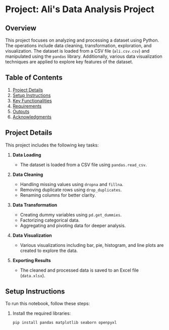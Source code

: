 # Project: Ali's Data Analysis Project

## Overview
This project focuses on analyzing and processing a dataset using Python. The operations include data cleaning, transformation, exploration, and visualization. The dataset is loaded from a CSV file (`ali.csv.csv`) and manipulated using the `pandas` library. Additionally, various data visualization techniques are applied to explore key features of the dataset.

## Table of Contents
1. [Project Details](#project-details)
2. [Setup Instructions](#setup-instructions)
3. [Key Functionalities](#key-functionalities)
4. [Requirements](#requirements)
5. [Outputs](#outputs)
6. [Acknowledgments](#acknowledgments)

## Project Details
This project includes the following key tasks:

1. **Data Loading**
   - The dataset is loaded from a CSV file using `pandas.read_csv`.

2. **Data Cleaning**
   - Handling missing values using `dropna` and `fillna`.
   - Removing duplicate rows using `drop_duplicates`.
   - Renaming columns for better clarity.

3. **Data Transformation**
   - Creating dummy variables using `pd.get_dummies`.
   - Factorizing categorical data.
   - Aggregating and pivoting data for deeper analysis.

4. **Data Visualization**
   - Various visualizations including bar, pie, histogram, and line plots are created to explore the data.

5. **Exporting Results**
   - The cleaned and processed data is saved to an Excel file (`data.xlsx`).

## Setup Instructions
To run this notebook, follow these steps:

1. Install the required libraries:
   ```bash
   pip install pandas matplotlib seaborn openpyxl
